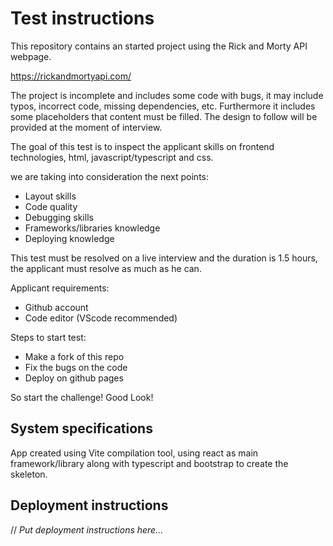 # Test instructions

This repository contains an started project using the Rick and Morty API webpage.

https://rickandmortyapi.com/

The project is incomplete and includes some code with bugs, it may include typos, incorrect code, missing dependencies, etc. Furthermore it includes some placeholders that content must be filled. The design to follow will be provided at the moment of interview.

The goal of this test is to inspect the applicant skills on frontend technologies, html, javascript/typescript and css.

we are taking into consideration the next points:

- Layout skills
- Code quality
- Debugging skills
- Frameworks/libraries knowledge
- Deploying knowledge

This test must be resolved on a live interview and the duration is 1.5 hours, the applicant must resolve as much as he can.

Applicant requirements:

- Github account
- Code editor (VScode recommended)

Steps to start test:

- Make a fork of this repo
- Fix the bugs on the code
- Deploy on github pages

So start the challenge! Good Look!

## System specifications

App created using Vite compilation tool, using react as main framework/library along with typescript and bootstrap to create the skeleton.

## Deployment instructions

// *Put deployment instructions here...*